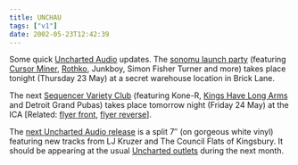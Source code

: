 ```yaml
---
title: UNCHAU
tags: ["v1"]
date: 2002-05-23T12:42:39
---
```


Some quick [Uncharted Audio][1] updates. The [sonomu launch party][2] (featuring [Cursor Miner][3], [Rothko][4], Junkboy, Simon Fisher Turner and more) takes place tonight (Thursday 23 May) at a secret warehouse location in Brick Lane.

The next [Sequencer Variety Club][5] (featuring Kone-R, [Kings Have Long Arms][6] and Detroit Grand Pubas) takes place tomorrow night (Friday 24 May) at the ICA [Related: [flyer front][7], [flyer reverse][8]].

The [next Uncharted Audio release][9] is a split 7&#8243; (on gorgeous white vinyl) featuring new tracks from LJ Kruzer and The Council Flats of Kingsbury. It should be appearing at the usual [Uncharted outlets][10] during the next month.

[1]: http://www.unchartedaudio.com/ "Uncharted Audio"
[2]: http://party.sonomu.net/ "sonomu's big launch party - will be special"
[3]: http://www.cursorminer.com/ "official Cursor Miner website"
[4]: http://www.rothkomusic.co.uk/ "official Rothko website"
[5]: http://www.ica.org.uk/index.cfm?articleid=4522 "Sequencer Variety Club at the ICA"
[6]: http://www.kingshavelongarms.co.uk "Kings Have Long Arms"
[7]: http://www.unchartedaudio.com/news/archive/svc_24_may_1.jpg "Front of Sequencer Variety Club flyer"
[8]: http://www.unchartedaudio.com/news/archive/svc_24_may_2.jpg "Reverse of Sequencer Variety Club flyer"
[9]: http://www.unchartedaudio.com/releases/unch003/ "UNCH003: LJ Kruzer and The Council Flats of Kingsbury"
[10]: http://www.unchartedaudio.com/links/
